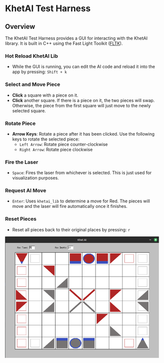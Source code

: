 # KhetAI Test Harness

## Overview

The KhetAI Test Harness provides a GUI for interacting with the KhetAI library. It is built in C++ using the Fast Light Toolkit ([FLTK](https://www.fltk.org/)).

### Hot Reload KhetAI Lib

- While the GUI is running, you can edit the AI code and reload it into the app by pressing: `Shift + k`

### Select and Move Piece

- **Click** a square with a piece on it.
- **Click** another square. If there is a piece on it, the two pieces will swap. Otherwise, the piece from the first square will just move to the newly selected square.

### Rotate Piece

- **Arrow Keys**: Rotate a piece after it has been clicked. Use the following keys to rotate the selected piece:
  - `Left Arrow`: Rotate piece counter-clockwise
  - `Right Arrow`: Rotate piece clockwise

### Fire the Laser

- `Space`: Fires the laser from whichever is selected. This is just used for visualization purposes.

### Request AI Move

- `Enter`: Uses `khetai_lib` to determine a move for Red. The pieces will move and the laser will fire automatically once it finishes.

### Reset Pieces

- Reset all pieces back to their original places by pressing: `r`

![board](assets/example_board.png)
